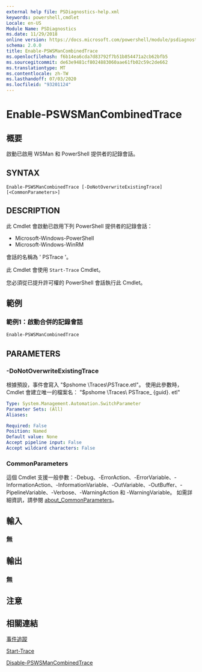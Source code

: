 ```yaml
---
external help file: PSDiagnostics-help.xml
keywords: powershell,cmdlet
Locale: en-US
Module Name: PSDiagnostics
ms.date: 11/29/2018
online version: https://docs.microsoft.com/powershell/module/psdiagnostics/enable-pswsmancombinedtrace?view=powershell-7&WT.mc_id=ps-gethelp
schema: 2.0.0
title: Enable-PSWSManCombinedTrace
ms.openlocfilehash: f6b14ea6cda7d83792f7b51b854471a2cb62bfb5
ms.sourcegitcommit: de63e9481cf8024883060aae61fb02c59c2de662
ms.translationtype: MT
ms.contentlocale: zh-TW
ms.lasthandoff: 07/03/2020
ms.locfileid: "93201124"
---
```

# Enable-PSWSManCombinedTrace

## 概要
啟動已啟用 WSMan 和 PowerShell 提供者的記錄會話。

## SYNTAX

```
Enable-PSWSManCombinedTrace [-DoNotOverwriteExistingTrace] [<CommonParameters>]
```

## DESCRIPTION

此 Cmdlet 會啟動已啟用下列 PowerShell 提供者的記錄會話：

- Microsoft-Windows-PowerShell
- Microsoft-Windows-WinRM

會話的名稱為 ' PSTrace '。

此 Cmdlet 會使用 `Start-Trace` Cmdlet。

您必須從已提升許可權的 PowerShell 會話執行此 Cmdlet。

## 範例

### 範例1：啟動合併的記錄會話

```powershell
Enable-PSWSManCombinedTrace
```

## PARAMETERS

### -DoNotOverwriteExistingTrace

根據預設，事件會寫入 "$pshome \Traces\PSTrace.etl"。 使用此參數時，Cmdlet 會建立唯一的檔案名： "$pshome \Traces\ PSTrace_ {guid}. etl"

```yaml
Type: System.Management.Automation.SwitchParameter
Parameter Sets: (All)
Aliases:

Required: False
Position: Named
Default value: None
Accept pipeline input: False
Accept wildcard characters: False
```

### CommonParameters

這個 Cmdlet 支援一般參數：-Debug、-ErrorAction、-ErrorVariable、-InformationAction、-InformationVariable、-OutVariable、-OutBuffer、-PipelineVariable、-Verbose、-WarningAction 和 -WarningVariable。 如需詳細資訊，請參閱 [about_CommonParameters](https://go.microsoft.com/fwlink/?LinkID=113216)。

## 輸入

### 無

## 輸出

### 無

## 注意

## 相關連結

[事件追蹤](/windows/desktop/ETW/event-tracing-portal)

[Start-Trace](start-trace.md)

[Disable-PSWSManCombinedTrace](Disable-PSWSManCombinedTrace.md)

